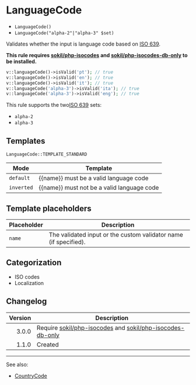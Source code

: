 # LanguageCode

- `LanguageCode()`
- `LanguageCode("alpha-2"|"alpha-3" $set)`

Validates whether the input is language code based on [ISO 639][].

**This rule requires [sokil/php-isocodes][] and [sokil/php-isocodes-db-only][] to be installed.**

```php
v::languageCode()->isValid('pt'); // true
v::languageCode()->isValid('en'); // true
v::languageCode()->isValid('it'); // true
v::languageCode('alpha-3')->isValid('ita'); // true
v::languageCode('alpha-3')->isValid('eng'); // true
```

This rule supports the two[ISO 639][] sets:

- `alpha-2`
- `alpha-3`

## Templates

`LanguageCode::TEMPLATE_STANDARD`

| Mode       | Template                                   |
|------------|--------------------------------------------|
| `default`  | {{name}} must be a valid language code     |
| `inverted` | {{name}} must not be a valid language code |

## Template placeholders

| Placeholder | Description                                                      |
|-------------|------------------------------------------------------------------|
| `name`      | The validated input or the custom validator name (if specified). |

## Categorization

- ISO codes
- Localization

## Changelog

| Version | Description                                                       |
|--------:|-------------------------------------------------------------------|
|   3.0.0 | Require [sokil/php-isocodes][] and [sokil/php-isocodes-db-only][] |
|   1.1.0 | Created                                                           |

***
See also:

- [CountryCode](CountryCode.md)

[ISO 639]: https://en.wikipedia.org/wiki/ISO_639-3
[sokil/php-isocodes]: https://github.com/sokil/php-isocodes
[sokil/php-isocodes-db-only]: https://github.com/sokil/php-isocodes-db-only
